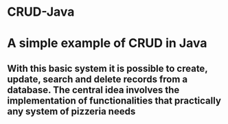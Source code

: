# CRUD-Java
<h1>A simple example of CRUD in Java</h1>

<h2>With this basic system it is possible to create, update, search and delete records from a database. The central idea involves the implementation of functionalities that practically any system of
pizzeria needs</h2>
